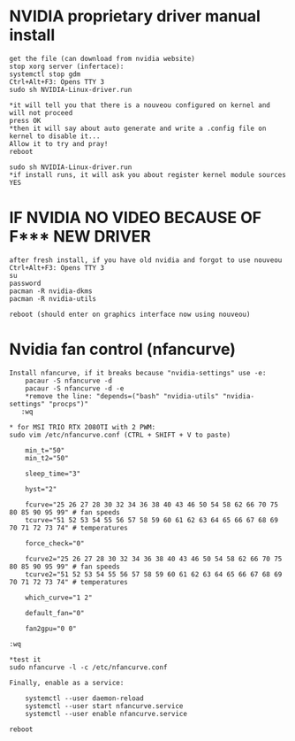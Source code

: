 # NVIDIA proprietary driver manual install 

	get the file (can download from nvidia website)
	stop xorg server (infertace): 
	systemctl stop gdm
	Ctrl+Alt+F3: Opens TTY 3
	sudo sh NVIDIA-Linux-driver.run

	*it will tell you that there is a nouveou configured on kernel and will not proceed
	press OK
	*then it will say about auto generate and write a .config file on kernel to disable it...
	Allow it to try and pray!
	reboot
	
	sudo sh NVIDIA-Linux-driver.run
	*if install runs, it will ask you about register kernel module sources
	YES
	
# IF NVIDIA NO VIDEO BECAUSE OF F*** NEW DRIVER

	after fresh install, if you have old nvidia and forgot to use nouveou
	Ctrl+Alt+F3: Opens TTY 3
	su
	password
	pacman -R nvidia-dkms
	pacman -R nvidia-utils

	reboot (should enter on graphics interface now using nouveou)

# Nvidia fan control (nfancurve) 

   	Install nfancurve, if it breaks because "nvidia-settings" use -e:
    	pacaur -S nfancurve -d
     	pacaur -S nfancurve -d -e
      	*remove the line: "depends=("bash" "nvidia-utils" "nvidia-settings" "procps")"
       :wq

  	* for MSI TRIO RTX 2080TI with 2 PWM: 
 	sudo vim /etc/nfancurve.conf (CTRL + SHIFT + V to paste)
  
		min_t="50"
  		min_t2="50"
    
		sleep_time="3"
  
		hyst="2"
  
		fcurve="25 26 27 28 30 32 34 36 38 40 43 46 50 54 58 62 66 70 75 80 85 90 95 99" # fan speeds
		tcurve="51 52 53 54 55 56 57 58 59 60 61 62 63 64 65 66 67 68 69 70 71 72 73 74" # temperatures
  
  		force_check="0"
    
 		fcurve2="25 26 27 28 30 32 34 36 38 40 43 46 50 54 58 62 66 70 75 80 85 90 95 99" # fan speeds
		tcurve2="51 52 53 54 55 56 57 58 59 60 61 62 63 64 65 66 67 68 69 70 71 72 73 74" # temperatures 		
		
		which_curve="1 2"
  
		default_fan="0"
  
		fan2gpu="0 0"
 
	:wq

	*test it
	sudo nfancurve -l -c /etc/nfancurve.conf

	Finally, enable as a service:
	
		systemctl --user daemon-reload
		systemctl --user start nfancurve.service
		systemctl --user enable nfancurve.service

	reboot
